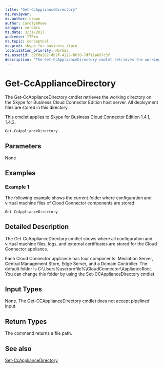 ```yaml
---
title: "Get-CcApplianceDirectory"
ms.reviewer: 
ms.author: crowe
author: CarolynRowe
manager: serdars
ms.date: 3/31/2017
audience: ITPro
ms.topic: conceptual
ms.prod: skype-for-business-itpro
localization_priority: Normal
ms.assetid: c2fda202-db2f-4122-b630-7df11a697c5f
description: "The Get-CcApplianceDirectory cmdlet retrieves the working directory on the Skype for Business Cloud Connector Edition host server. All deployment files are stored in this directory."
---
```


# Get-CcApplianceDirectory
 
The Get-CcApplianceDirectory cmdlet retrieves the working directory on the Skype for Business Cloud Connector Edition host server. All deployment files are stored in this directory. 
  
This cmdlet applies to Skype for Business Cloud Connector Edition 1.4.1, 1.4.2.
  
```
Get-CcApplianceDirectory
```

## Parameters

None
  
## Examples
<a name="Examples"> </a>

### Example 1

The following example shows the current folder where configuration and virtual machine files of Cloud Connector components are stored:
  
```
Get-CcApplianceDirectory
```

## Detailed Description
<a name="DetailedDescription"> </a>

The Get-CcApplianceDirectory cmdlet shows where all configuration and virtual machine files, logs, and external certificates are stored for the Cloud Connector appliance.
  
Each Cloud Connector appliance has four components: Mediation Server, Central Management Store, Edge Server, and a Domain Controller. The default folder is C:\Users\%userprofile%\CloudConnector\ApplianceRoot. You can change this folder by using the Set-CCApplianceDirectory cmdlet.
  
## Input Types
<a name="InputTypes"> </a>

None. The Get-CCApplianceDirectory cmdlet does not accept pipelined input.
  
## Return Types
<a name="ReturnTypes"> </a>

The command returns a file path.
  
## See also
<a name="ReturnTypes"> </a>

[Set-CcApplianceDirectory](set-ccappliancedirectory.md)
  

